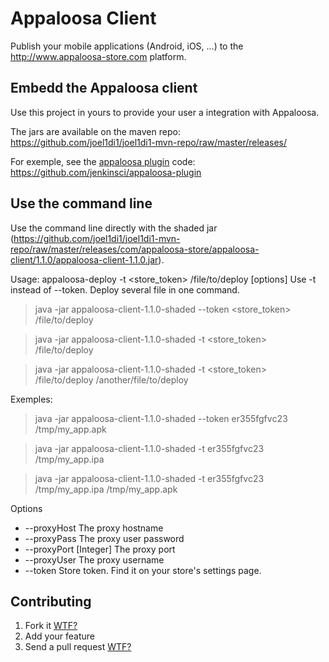 Appaloosa Client
================

Publish your mobile applications (Android, iOS, ...) to the http://www.appaloosa-store.com platform.

Embedd the Appaloosa client
---------------------------
Use this project in yours to provide your user a integration with Appaloosa.

The jars are available on the maven repo: https://github.com/joel1di1/joel1di1-mvn-repo/raw/master/releases/

For exemple, see the [appaloosa plugin](https://wiki.jenkins-ci.org/display/JENKINS/Appaloosa+Plugin) code: https://github.com/jenkinsci/appaloosa-plugin


Use the command line
---------------------------
Use the command line directly with the shaded jar (https://github.com/joel1di1/joel1di1-mvn-repo/raw/master/releases/com/appaloosa-store/appaloosa-client/1.1.0/appaloosa-client-1.1.0.jar).

Usage: appaloosa-deploy -t <store_token> /file/to/deploy [options]
Use -t instead of --token.
Deploy several file in one command.

> java -jar appaloosa-client-1.1.0-shaded --token <store_token> /file/to/deploy

> java -jar appaloosa-client-1.1.0-shaded -t <store_token> /file/to/deploy

> java -jar appaloosa-client-1.1.0-shaded -t <store_token> /file/to/deploy /another/file/to/deploy

Exemples:
> java -jar appaloosa-client-1.1.0-shaded --token er355fgfvc23 /tmp/my_app.apk

> java -jar appaloosa-client-1.1.0-shaded -t er355fgfvc23 /tmp/my_app.ipa

> java -jar appaloosa-client-1.1.0-shaded -t er355fgfvc23 /tmp/my_app.ipa /tmp/my_app.apk


Options                             
* --proxyHost                             The proxy hostname                     
* --proxyPass                             The proxy user password                
* --proxyPort [Integer]                   The proxy port                         
* --proxyUser                             The proxy username                     
* --token                                 Store token. Find it on your store's settings page.


Contributing
------------
1. Fork it [WTF?](http://help.github.com/fork-a-repo/)
2. Add your feature
3. Send a pull request [WTF?](http://help.github.com/send-pull-requests/)

